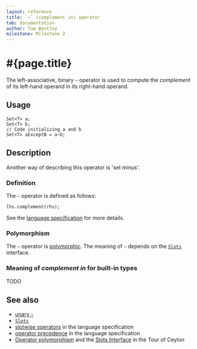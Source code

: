 ```yaml
---
layout: reference
title: `~` (complement in) operator
tab: documentation
author: Tom Bentley
milestone: Milestone 2
---
```


# #{page.title}

The left-associative, binary `~` operator is used to compute the 
*complement* of its left-hand operand in its right-hand operand. 

## Usage 

    Set<T> a;
    Set<T> b;
    // Code initializing a and b
    Set<T> aExceptB = a~b;

## Description

Another way of describing this operator is 'set minus'.

### Definition

The `~` operator is defined as follows:

    lhs.complement(rhs);

See the [language specification](#{site.urls.spec}#slotwise) for 
more details.

### Polymorphism

The `~` operator is [polymorphic](/documentation/reference/operator/operator-polymorphism). 
The meaning of `~` depends on the 
[`Slots`](../../ceylon.language/Slots) interface.

### Meaning of *complement in* for built-in types

TODO

## See also

* [unary `~`](../complement)
* [`Slots`](../../ceylon.language/Slots)
* [slotwise operators](#{site.urls.spec}#slotwise) in the 
  language specification
* [operator precedence](#{site.urls.spec}#operatorprecedence) in the 
  language specification
* [Operator polymorphism](/documentation/tour/language-module/#operator_polymorphism) 
  and the
  [Slots Interface](/documentation/tour/language-module/#the_slots_interface) 
  in the Tour of Ceylon

